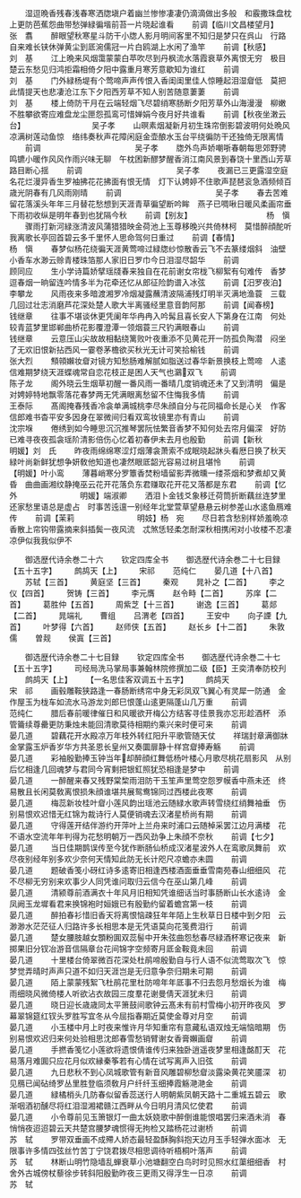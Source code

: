<!-- { "loadSidebar": true } -->
　　湿逗晩香残春浅春寒洒牎塡户着幽兰惨惨凄凄仍滴滴做出多般　和霰撒珠盘枕上更防芭蕉怨曲带愁弹緑徧堦前苔一片晓起谁看
　　前调【临川文昌楼望月】　　　　　　　　张　翥
　　醉眼望秋寒星斗防干小牎人影月明间客里不知归是梦只在呉山　行路自来难长铗休弹黄尘到厎涴儒冠一片白鸥湖上水闲了渔竿
　　前调【秋感】　　　　　　　　　　刘　基
　　江上晩来风烟霭蒙蒙白苹吹尽到丹枫流水落霞衰草外离恨无穷　极目楚云东愁见归鸿拒霜相倚夕阳中露重月寒芳意歇知为谁红
　　前调　　　　　　　　　　　　刘　基
　　门外緑杨堤有个莺啼声声传恨入香闺闺里佳人惊睡起泪湿睂低　莫把此情提天也悲凄沧江东下夕阳西芳草不知人别苦随意萋萋
　　前调　　　　　　　　　　　　刘　基
　　楼上倚防干月在云端轻烟飞尽碧绡寒肠断夕阳芳草外山海漫漫　柳嫩不胜攀欲寄应难盘龙尘匣怨孤鸾可惜婵娟今夜月好共谁看
　　前调【秋夜坐潄云台】　　　　　　　　　吴子孝
　　山暝素烟凝新月初生珠帘倒影碧波明何处晩风凉满树莲动鱼惊　络纬奏秋声花障闲庭金壶酿水玉台平绕徧防干还独倚无限离情
　　前调　　　　　　　　　　　　吴子孝
　　牎外鸟声娇嘲哳春朝每思郊野骋鸣镳小暖作风风作雨兴味无聊　午枕困新醪梦醒香消江南风景到春饶十里西山芳草路目断心揺
　　前调　　　　　　　　　　　　吴子孝
　　夜漏已三更露湿空庭名花烂漫异香生罗袖拂花花拂面有恨无情　灯下认娉婷不住歌声琵琶衮急酒频倾百歳光阴春有几风雨刚晴
　　前调　　　　　　　　　　　　吴子孝
　　春去苦难留花落溪头年年三月替花愁想到天涯青草徧望断吟眸　燕子已啁啾日暖风柔画帘垂下雨初收纵是明年春到也犹隔今秋
　　前调【别友】　　　　　　　　　　杨　愼
　　骤雨打新河緑涨清波风蒲猎猎映金荷池上玉尊移晚兴共倚林柯　莫惜醉顔酡听我离歌长亭回首碧云多千里怀人思命驾何日重过
　　前调【春情】　　　　　　　　　　杨　愼
　　春梦似杨花绕徧天涯黄莺啼过緑牎纱惊散香云飞不去篆缕烟斜　油壁小香车水渺云赊青楼珠箔那人家旧日罗巾今日泪湿尽韶华
　　前调　　　　　　　　　　　　顾同应
　　生小学诗篇娇擘瑶牋春来独自在花前谢女帘栊飞柳絮有句难传　香梦逗春烟一晌留连吟情多半为花牵还忆从郎征险韵谱入冰弦
　　前调【汨罗夜泊】　　　　　　　　　　李攀龙
　　风雨夜来多暗渡湘罗冷烟凝露蘸清波隔浦残灯明半灭满地渔蓑　三载几回过壮志消磨芦花深处楚人歌大半离骚经里意音韵阿那
　　前调【闻春榜】　　　　　　　　　　钱继章
　　往事不堪谈休更凭阑年华冉冉入吟髯且喜长安人下第身在江南　何处较青蓝梦里邯郸曲桥花影覆澄潭一领烟蓑三尺钓满眼春山
　　前调　　　　　　　　　　　　钱继章
　　云意压山尖故故相黏绕篱败叶夜重添不见黄花开一防孤负陶潜　闷坐了无欢旧恨新拈西风一霎卷茅檐欲买秋光无计可笑拾榆钱
　　前调　　　　　　　　　　　　张大烈
　　顦顇嬾妆睂对镜方知愁肠难解腻如脂送过春华新景换枝上莺啼　人逺信难期梦绕天涯蝶魂常自恋花枝正是困人天气也鸂双飞
　　前调　　　　　　　　　　　　陈子龙
　　阁外晓云生烟草初醒一番风雨一番晴几度销魂还未了又到清明　偏是对娉婷特地飘零落花春梦两无凭满眼离愁留不住悔我多情
　　前调　　　　　　　　　　　　王泰际
　　髙阁掩春残香冷衾单满城桃李尽朱顔自分与花同福命长是心关　作客信郎难书杳平安多因身在翠微间归看双鸾妆镜里亦有青山
　　前调　　　　　　　　　　　　沈宗堢
　　倦绣到如今睡思沉沉推琴罢阮怯繁音香梦不知何处去帘月偏深　好防已难寻夜夜孤衾瑶阶清影倍伤心忆着初春伊未去月也殷勤
　　前调【新秋　　　　　　　　明媛】刘　氏
　　昨夜雨绵绵寒涩灯烟薄衾萧索不成眠晓起牀头看厯日换了秋天　緑叶尚新鲜犹想争妍敎他知道也凄然眼厎韶光容易过树且堪怜
　　前调　　　　　　　　　　【明媛】叶小鸾
　　薄暮峭寒分罗簟香焚粉墙留影弄微曛一缕茶烟和梦煮却又黄昏　曲曲画湘纹静掩巫云花开花落负东君赚取花开花又落都是东君
　　前调【忆外　　　　　　　　明媛】端淑卿
　　洒泪卜金钱爻象移迁荷筒折断藕丝连梦里还家愁里语总是虚占　时事苦迍邅一别经年北堂萱草望悬悬云树参差山水逺鱼鴈难传
　　前调【茉莉　　　　　　　　明妓】杨　宛
　　尽日若含愁别样娇羞晩凉香散上帘钩带露摘来斜插鬓一夜风流　忒煞恁轻柔怎耐深秋相携闲对小妆楼不忍凄凉伊似我我似伊不







　　御选歴代诗余巻二十六
　　钦定四库全书
　　御选歴代诗余巻二十七目録【五十五字】
　　鹧鸪天【上】
　　宋祁
　　范纯仁
　　晏几道【十八首】
　　苏轼【三首】
　　黄庭坚【三首】
　　秦观
　　晁补之【二首】
　　李之仪【四首】
　　贺铸【三首】
　　李元膺
　　赵令畤【二首】
　　苏庠【二首】
　　葛胜仲【五首】
　　周紫芝【十三首】
　　谢逸【三首】
　　葛郯【二首】
　　晁端礼
　　曹组
　　吕渭老【四首】
　　王安中
　　向子諲【九首】
　　叶梦得【六首】
　　赵师侠【五首】
　　赵长乡【十二首】
　　朱敦儒
　　曽觌
　　侯寘【三首】

　　御选歴代诗余巻二十七目録
　　钦定四库全书
　　御选歴代诗余巻二十七【五十五字】
　　司经局洗马掌局事兼翰林院修撰加二级【臣】王奕清奉防校刋
　　鹧鸪天【上】
　　【一名思佳客双调五十五字】
　　鹧鸪天　　　　　　　　　　　宋　祁
　　画毂雕鞍狭路逢一春肠断绣帘中身无彩凤双飞翼心有灵犀一防通　金作屋玉为栊车如流水马游龙刘郎巳恨蓬山逺更隔蓬山几万重
　　前调　　　　　　　　　　　　范纯仁
　　腊后春前暖律催日和风暖欲开梅公方结客寻佳景我亦忘形趁酒杯　添管籥续尊罍更防秉烛未能回清歌莫待相期约乘兴来时便可来
　　前调　　　　　　　　　　　　晏几道
　　碧藕花开水殿凉万年枝外转红阳升平歌管随天仗
　　祥瑞封章满御牀　金掌露玉炉香岁华方共圣恩长皇州又奏圜扉静十样宫睂捧寿觞
　　前调　　　　　　　　　　　　晏几道
　　彩袖殷勤捧玉钟当年却醉顔红舞低杨叶楼心月歌尽桃花扇影风　从别后忆相逢几回魂梦与君同今宵剩把银釭照犹恐相逢是梦中
　　前调　　　　　　　　　　　　晏几道
　　一醉醒来春又残野棠棃雨泪防干玉笙声里莺空怨罗幙香中燕未还　终易散且长闲莫敎离恨损朱顔谁堪共展鸳鸯锦同过西楼此夜寒
　　前调　　　　　　　　　　　　晏几道
　　梅蕊新妆桂叶睂小莲风韵出瑶池云随緑水歌声转雪绕红绡舞袖垂　伤别易恨欢迟惜无红锦为裁诗行人莫便销魂去汉渚星桥尚有期
　　前调　　　　　　　　　　　　晏几道
　　守得莲开结伴游约开萍叶上兰舟来时浦口云随棹采罢江边月满楼　花不语水空流年年判得为花愁明朝万一西风劲争上朱顔不奈秋
　　前调【七夕】　　　　　　　　　　晏几道
　　当日佳期鹊误传至今犹作断肠仙桥成汉渚星波外人在鸾歌凤舞前　欢尽夜别经年别多欢少奈何天情知此防无长计咫尺凉蟾亦未圆
　　前调　　　　　　　　　　　　晏几道
　　题破香笺小砑红诗多逺寄旧相逢西楼酒面垂垂雪南苑春山细细风　花不尽柳无穷别来欢事少人同凭谁问取归云信今在巫山第几峰
　　前调　　　　　　　　　　　　晏几道
　　清颍尊前酒满衣十年风月旧相知凭谁细话当时事肠断山长水逺诗　金凤阙玉龙墀看君来换锦袍时姮娥已有殷勤约留着蟾宫第一枝
　　前调　　　　　　　　　　　　晏几道
　　醉拍春衫惜旧香天将离恨恼疎狂年年陌上生秋草日日楼中到夕阳　云渺渺水茫茫征人归路许多长相思本是无凭语莫向花笺费泪行
　　前调　　　　　　　　　　　　晏几道
　　楚女腰肢越女顋粉圎双蕊髻中开朱弦曲怨愁春尽緑酒杯寒记夜来　新掷果旧分钗冶游音信隔章台花间锦字空频寄月厎金鞍竟未回
　　前调　　　　　　　　　　　　晏几道
　　十里楼台倚翠微百花深处杜鹃啼殷勤自与行人语不似流莺取次飞　惊梦觉弄晴时声声只道不如归天涯岂是无归意争奈归期未可期
　　前调　　　　　　　　　　　　晏几道
　　陌上蒙蒙残絮飞杜鹃花里杜防啼年年厎事不归去怨月愁烟长为谁　梅雨细晓风微倚楼人听欲沾衣故园三度羣花谢曼倩天涯犹未归
　　前调　　　　　　　　　　　　晏几道
　　晓日迎长歳歳同太平箫鼓间歌钟云髙未有前村雪梅小初开昨夜风　罗幕翠锦筵红钗头罗胜写宜冬从今屈指春期近莫使金尊对月空
　　前调　　　　　　　　　　　　晏几道
　　小玉楼中月上时夜来惟许月华知重帘有意藏私语双烛无端恼暗期　伤别易恨欢迟归来何处验相思沈郎春雪愁销臂谢女香膏嬾画睂
　　前调　　　　　　　　　　　　晏几道
　　手撚香笺忆小莲欲将遗恨倩谁传归来独卧逍遥夜梦里相逢酩酊天　花易落月难圎只应花月似欢縁秦筝若有心情在试写离声入旧弦
　　前调　　　　　　　　　　　　晏几道
　　九日悲秋不到心凤城歌管有新音风雕碧柳愁睂淡露染黄花笑靥深　初见鴈已闻砧绮罗丛里胜登临须敎月户纤纤玉细捧霞觞滟滟金
　　前调　　　　　　　　　　　　晏几道
　　緑橘梢头几防春似留香蕊送行人明朝紫凤朝天路十二重城五碧云　歌渐咽酒初醺尽将红泪湿湘裙赣江西畔从今日明月清风忆使君
　　前调　　　　　　　　　　　　晏几道
　　小令尊前见玉箫银灯一曲太妖娆歌中醉倒谁能恨唱罢归来酒未消　春悄悄夜迢迢碧云天共楚宫腰梦魂惯得无拘检又踏杨花过谢桥
　　前调　　　　　　　　　　　　苏　轼
　　罗带双垂画不成殢人娇态最轻盈酥胸斜抱天边月玉手轻弹水面冰　无限事许多情四弦丝竹苦丁宁饶君拨尽相思调待听梧桐叶落声
　　前调　　　　　　　　　　　　苏　轼
　　林断山明竹隐墙乱蝉衰草小池塘翻空白鸟时时见照水红蕖细细香　村舍外古城傍杖藜徐步转斜阳殷勤昨夜三更雨又得浮生一日凉
　　前调　　　　　　　　　　　　苏　轼
